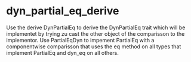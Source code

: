 # dyn_partial_eq_derive

Use the derive DynPartialEq to derive the DynPartialEq trait which will be implementet by trying zu cast the other object of the comparisson to the implementor. Use PartialEqDyn to impement PartialEq with a componentwise comparisson that uses the eq method on all types that implement PartialEq and dyn_eq on all others.
